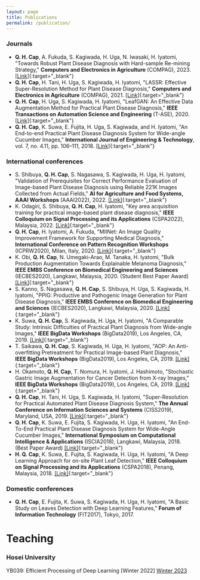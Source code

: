 ```yaml
---
layout: page
title: Publications
permalink: /publication/
---
```

### Journals
* __Q. H. Cap__, A. Fukuda, S. Kagiwada, H. Uga, N. Iwasaki, H. Iyatomi, "Towards Robust Plant Disease Diagnosis with Hard-sample Re-mining Strategy," __Computers and Electronics in Agriculture__ (COMPAG), 2023. [[Link]](https://arxiv.org/abs/2309.01903){:target="_blank"}
* __Q. H. Cap__, H. Tani, H. Uga, S. Kagiwada, H. Iyatomi, "LASSR: Effective Super-Resolution Method for Plant Disease Diagnosis," __Computers and Electronics in Agriculture__ (COMPAG), 2021. [[Link]](https://arxiv.org/abs/2010.06499){:target="_blank"}
* __Q. H. Cap__, H. Uga, S. Kagiwada, H. Iyatomi, "LeafGAN: An Effective Data Augmentation Method for Practical Plant Disease Diagnosis," __IEEE Transactions on Automation Science and Engineering__ (T-ASE), 2020. [[Link]](https://arxiv.org/abs/2002.10100){:target="_blank"}
* __Q. H. Cap__, K. Suwa, E. Fujita, H. Uga, S. Kagiwada, and H. Iyatomi, "An End-to-end Practical Plant Disease Diagnosis System for Wide-angle Cucumber Images," __International Journal of Engineering & Technology__, vol. 7, no. 4.11, pp. 106–111, 2018. [[Link]](http://iyatomi-lab.info/sites/default/files/user/IJET-20784.pdf){:target="_blank"}

### International conferences
* S. Shibuya, __Q. H. Cap__, S. Nagasawa, S. Kagiwada, H. Uga, H. Iyatomi, "Validation of Prerequisites for Correct Performance Evaluation of Image-based Plant Disease Diagnosis using Reliable 221K Images Collected from Actual Fields," __AI for Agriculture and Food Systems, AAAI Workshops__ (AAAI2022), 2022. [[Link]](https://openreview.net/forum?id=md2UDQ7W_IV){:target="_blank"}
* K. Odagiri, S. Shibuya, __Q. H. Cap__, H. Iyatomi, "Key area acquisition training for practical image-based plant disease diagnosis," __IEEE Colloquium on Signal Processing and its Applications__ (CSPA2022), Malaysia, 2022. [[Link]](https://ieeexplore.ieee.org/document/9781877){:target="_blank"}
* __Q. H. Cap__, H. Iyatomi, A. Fukuda, "MIINet: An Image Quality Improvement Framework for Supporting Medical Diagnosis," __International Conference on Pattern Recognition Workshops__ (ICPRW2020), Milan, Italy, 2020. [[Link]](https://arxiv.org/abs/2011.14132){:target="_blank"}
* K. Obi, __Q. H. Cap__, N. Umegaki-Arao, M. Tanaka, H. Iyatomi, "Bulk Production Augmentation Towards Explainable Melanoma Diagnosis," __IEEE EMBS Conference on Biomedical Engineering and Sciences__ (IECBES2020), Langkawi, Malaysia, 2020. (Student Best Paper Award) [[Link]](https://arxiv.org/abs/2103.02198){:target="_blank"}
* S. Kanno, S. Nagasawa, __Q. H. Cap__, S. Shibuya, H. Uga, S. Kagiwada, H. Iyatomi, "PPIG: Productive and Pathogenic Image Generation for Plant Disease Diagnosis," __IEEE EMBS Conference on Biomedical Engineering and Sciences__ (IECBES2020), Langkawi, Malaysia, 2020. [[Link]](https://ieeexplore.ieee.org/document/9398772){:target="_blank"}
* K. Suwa, __Q. H. Cap__, S. Kagiwada, H. Uga, H. Iyatomi, "A Comparable Study: Intrinsic Difficulties of Practical Plant Diagnosis from Wide-angle Images," __IEEE BigData Workshops__ (BigData2019), Los Angeles, CA, 2019. [[Link]](https://arxiv.org/abs/1910.11506){:target="_blank"}
* T. Saikawa, __Q. H. Cap__, S. Kagiwada, H. Uga, H. Iyatomi, "AOP: An Anti-overfitting Pretreatment for Practical Image-based Plant Diagnosis," __IEEE BigData Workshops__ (BigData2019), Los Angeles, CA, 2019. [[Link]](https://arxiv.org/abs/1911.10727){:target="_blank"}
* H. Okamoto, __Q. H. Cap__, T. Nomura, H. Iyatomi, J. Hashimoto, "Stochastic Gastric Image Augmentation for Cancer Detection from X-ray Images," __IEEE BigData Workshops__ (BigData2019), Los Angeles, CA, 2019. [[Link]](http://iyatomi-lab.info/sites/default/files/user/Okamoto2019_IEEEBigData.pdf){:target="_blank"}
* __Q. H. Cap__, H. Tani, H. Uga, S. Kagiwada, H. Iyatomi, "Super-Resolution for Practical Automated Plant Disease Diagnosis System," __The Annual Conference on Information Sciences and Systems__ (CISS2019), Maryland, USA, 2019. [[Link]](https://ieeexplore.ieee.org/document/8692855){:target="_blank"}
* __Q. H. Cap__, K. Suwa, E. Fujita, S. Kagiwada, H. Uga, H. Iyatomi, "An End-To-End Practical Plant Disease Diagnosis System for Wide-Angle Cucumber Images," __International Symposium on Computational Intelligence & Applications__ (ISCIA2018), Langkawi, Malaysia, 2018. (Best Paper Award) [[Link]](http://iyatomi-lab.info/sites/default/files/user/IJET-20784.pdf){:target="_blank"}
* __H. Q. Cap__, K. Suwa, E. Fujita, S. Kagiwada, H. Uga, H. Iyatomi, "A Deep Learning Approach for on-site Plant Leaf Detection," __IEEE Colloquium on Signal Processing and its Applications__ (CSPA2018), Penang, Malaysia, 2018. [[Link]](https://ieeexplore.ieee.org/abstract/document/8368697){:target="_blank"}

### Domestic conferences
* __Q. H. Cap__, E. Fujita, K. Suwa, S. Kagiwada, H. Uga, H. Iyatomi, "A Basic Study on Leaves Detection with Deep Learning Features," __Forum of Information Technology__ (FIT2017), Tokyo, 2017.

<!-- ### Google Scholar -->
<!-- [Quan Huu Cap](https://scholar.google.com/citations?user=a15V7MIAAAAJ&hl=en){:target="_blank"} -->
# Teaching
### Hosei University
YB039: Efficient Processing of Deep Learning [Winter 2022] [Winter 2023](https://syllabus.hosei.ac.jp/web/preview.php?no_id=2318698&nendo=2023&gakubu_id=%E7%90%86%E5%B7%A5%E5%AD%A6%E7%A0%94%E7%A9%B6%E7%A7%91&gakubueng=EV&t_mode=pc)